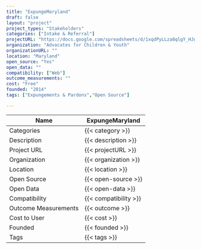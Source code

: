 ```yaml
---
title: "ExpungeMaryland"
draft: false
layout: "project"
project_types: "Stakeholders"
categories: ["Intake & Referral"]
projectURL: "https://docs.google.com/spreadsheets/d/1xqdPyLLza8qlgY_HJg_yTwEuvQi5iJ-1NIxzNJw8fQw/expungemaryland.org"
organization: "Advocates for Children & Youth"
organizationURL: ""
location: "Maryland"
open_source: "Yes"
open_data: ""
compatibility: ["Web"]
outcome_measurements: ""
cost: "Free"
founded: "2014"
tags: ["Expungements & Pardons","Open Source"]

---
```



Name                    |  ExpungeMaryland    
------------------------|----
Categories              | {{< category >}} 
Description             | {{< description >}} 
Project URL             | {{< projectURL >}} 
Organization            | {{< organization >}} 
Location                | {{< location >}} 
Open Source             | {{< open-source >}} 
Open Data               | {{< open-data >}} 
Compatibility           | {{< compatibility >}} 
Outcome Measurements    | {{< outcome >}} 
Cost to User            | {{< cost >}} 
Founded                 | {{< founded >}} 
Tags                    | {{< tags >}} 

